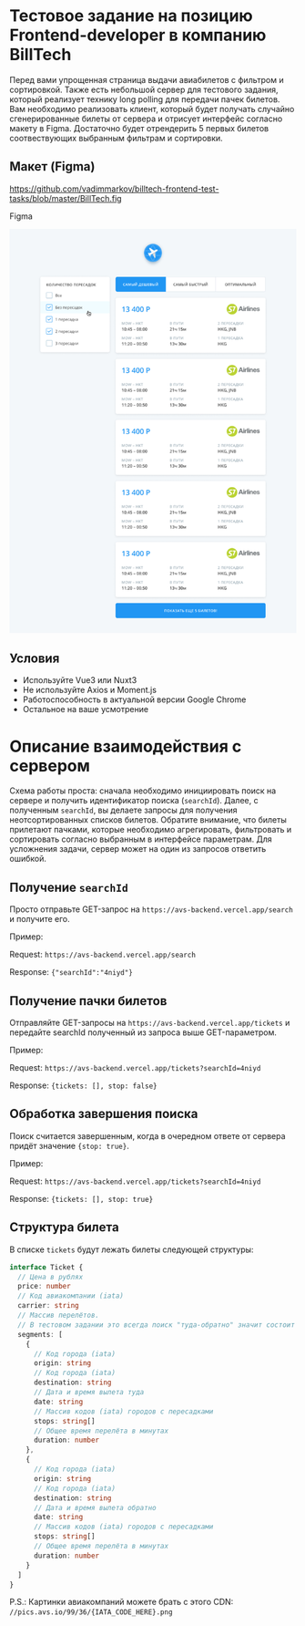 # Тестовое задание на позицию Frontend-developer в компанию BillTech

Перед вами упрощенная страница выдачи авиабилетов с фильтром и сортировкой. Также есть небольшой сервер для тестового задания, который реализует технику long polling для передачи пачек билетов. Вам необходимо реализовать клиент, который будет получать случайно сгенерированные билеты от сервера и отрисует интерфейс согласно макету в Figma. Достаточно будет отрендерить 5 первых билетов соотвествующих выбранным фильтрам и сортировки.

## Макет (Figma)
https://github.com/vadimmarkov/billtech-frontend-test-tasks/blob/master/BillTech.fig

Figma

![](search_preview.png?raw=true)

## Условия

- Используйте Vue3 или Nuxt3
- Не используйте Axios и Moment.js
- Работоспособность в актуальной версии Google Chrome
- Остальное на ваше усмотрение

# Описание взаимодействия с сервером

Схема работы проста: сначала необходимо инициировать поиск на сервере и получить идентификатор поиска (`searchId`). Далее, с полученным `searchId`, вы делаете запросы для получения неотсортированных списков билетов. Обратите внимание, что билеты прилетают пачками, которые необходимо агрегировать, фильтровать и сортировать согласно выбранным в интерфейсе параметрам. Для усложнения задачи, сервер может на один из запросов ответить ошибкой.

## Получение `searchId`

Просто отправьте GET-запрос на `https://avs-backend.vercel.app/search` и получите его.

Пример:

Request: `https://avs-backend.vercel.app/search`

Response: `{"searchId":"4niyd"}`

## Получение пачки билетов

Отправляйте GET-запросы на `https://avs-backend.vercel.app/tickets` и передайте searchId полученный из запроса выше GET-параметром.

Пример:

Request: `https://avs-backend.vercel.app/tickets?searchId=4niyd`

Response: `{tickets: [], stop: false}`

## Обработка завершения поиска

Поиск считается завершенным, когда в очередном ответе от сервера придёт значение `{stop: true}`.

Пример:

Request: `https://avs-backend.vercel.app/tickets?searchId=4niyd`

Response: `{tickets: [], stop: true}`

## Структура билета

В списке `tickets` будут лежать билеты следующей структуры:

```typescript
interface Ticket {
  // Цена в рублях
  price: number
  // Код авиакомпании (iata)
  carrier: string
  // Массив перелётов.
  // В тестовом задании это всегда поиск "туда-обратно" значит состоит из двух элементов
  segments: [
    {
      // Код города (iata)
      origin: string
      // Код города (iata)
      destination: string
      // Дата и время вылета туда
      date: string
      // Массив кодов (iata) городов с пересадками
      stops: string[]
      // Общее время перелёта в минутах
      duration: number
    },
    {
      // Код города (iata)
      origin: string
      // Код города (iata)
      destination: string
      // Дата и время вылета обратно
      date: string
      // Массив кодов (iata) городов с пересадками
      stops: string[]
      // Общее время перелёта в минутах
      duration: number
    }
  ]
}
```

P.S.: Картинки авиакомпаний можете брать с этого CDN: `//pics.avs.io/99/36/{IATA_CODE_HERE}.png`
